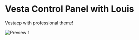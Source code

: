 Vesta Control Panel with Louis
===================

Vestacp with professional theme!

![Preview 1](http://cloud.louislam.net/images/vesta/1.png?2)
